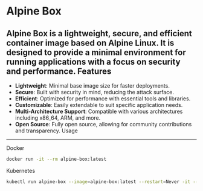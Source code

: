 Alpine Box
=================
Alpine Box is a lightweight, secure, and efficient container image based on Alpine Linux. It is designed to provide a minimal environment for running applications with a focus on security and performance.
Features
-----------------
- **Lightweight**: Minimal base image size for faster deployments.
- **Secure**: Built with security in mind, reducing the attack surface.
- **Efficient**: Optimized for performance with essential tools and libraries.
- **Customizable**: Easily extendable to suit specific application needs.
- **Multi-Architecture Support**: Compatible with various architectures including x86_64, ARM, and more.
- **Open Source**: Fully open source, allowing for community contributions and transparency.
Usage
-----------------
Docker

```bash
docker run -it --rm alpine-box:latest
```

Kubernetes

```bash
kubectl run alpine-box --image=alpine-box:latest --restart=Never -it --rm -- sh
```